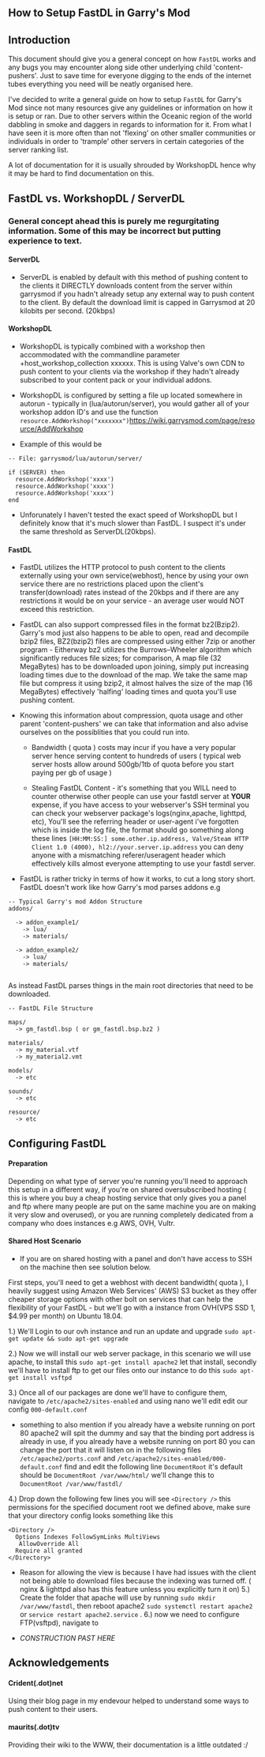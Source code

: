 ## How to Setup FastDL in Garry's Mod




## Introduction

This document should give you a general concept on how `FastDL` works and any bugs you may encounter along side other underlying child 'content-pushers'. Just to save time for everyone digging to the ends of the internet tubes everything you need will be neatly organised here.

I've decided to write a general guide on how to setup `FastDL` for Garry's Mod since not many resources give any guidelines or information on how it is setup or ran. Due to other servers within the Oceanic region of the world dabbling in smoke and daggers in regards to information for it. From what I have seen it is more often than not 'flexing' on other smaller communities or individuals in order to 'trample' other servers in certain categories of the server ranking list.

A lot of documentation for it is usually shrouded by WorkshopDL hence why it may be hard to find documentation on this.


## FastDL vs. WorkshopDL / ServerDL

### General concept ahead this is purely me regurgitating information. Some of this may be incorrect but putting experience to text.


#### ServerDL

- ServerDL is enabled by default with this method of pushing content to the clients it DIRECTLY downloads content from the server within garrysmod if you hadn't already setup any external way to push content to the client. By default the download limit is capped in Garrysmod at 20 kilobits per second. (20kbps)

#### WorkshopDL

- WorkshopDL is typically combined with a workshop then accommodated with the commandline parameter +host_workshop_collection xxxxxx. This is using Valve's own CDN to push content to your clients via the workshop if they hadn't already subscribed to your content pack or your individual addons.

- WorkshopDL is configured by setting a file up located somewhere in autorun - typically in (lua/autorun/server), you would gather all of your workshop addon ID's and use the function `resource.AddWorkshop("xxxxxxx")`https://wiki.garrysmod.com/page/resource/AddWorkshop

- Example of this would be

```
-- File: garrysmod/lua/autorun/server/

if (SERVER) then
  resource.AddWorkshop('xxxx')
  resource.AddWorkshop('xxxx')
  resource.AddWorkshop('xxxx')
end
```

- Unforunately I haven't tested the exact speed of WorkshopDL but I definitely know that it's much slower than FastDL. I suspect it's under the same threshold as ServerDL(20kbps). 



#### FastDL

- FastDL utilizes the HTTP protocol to push content to the clients externally using your own service(webhost), hence by using your own service there are no restrictions placed upon the client's transfer(download) rates instead of the 20kbps and if there are any restrictions it would be on your service - an average user would NOT exceed this restriction.

- FastDL can also support compressed files in the format bz2(Bzip2). Garry's mod just also happens to be able to open, read and decompile bzip2 files, BZ2(bzip2) files are compressed using either 7zip or another program - Eitherway bz2 utilizes the Burrows–Wheeler algorithm which significantly reduces file sizes; for comparison, A map file (32 MegaBytes) has to be downloaded upon joining, simply put increasing loading times due to the download of the map. We take the same map file but compress it using bzip2, it almost halves the size of the map (16 MegaBytes) effectively 'halfing' loading times and quota you'll use pushing content.

- Knowing this information about compression, quota usage and other parent 'content-pushers' we can take that information and also advise ourselves on the possiblities that you could run into.

  - Bandwidth ( quota ) costs may incur if you have a very popular server hence serving content to hundreds of users ( typical web server hosts allow around 500gb/1tb of quota before you start paying per gb of usage )
  
  - Stealing FastDL Content - it's something that you WILL need to counter otherwise other people can use your fastdl server at **YOUR** expense, if you have access to your webserver's SSH terminal you can check your webserver package's logs(nginx,apache, lighttpd, etc), You'll see the referring header or user-agent i've forgotten which is inside the log file, the format should go something along these lines `[HH:MM:SS:] some.other.ip.address, Valve/Steam HTTP Client 1.0 (4000), hl2://your.server.ip.address` you can deny anyone with a mismatching referer/useragent header which effectively kills almost everyone attempting to use your fastdl server.
  
 

- FastDL is rather tricky in terms of how it works, to cut a long story short. FastDL doesn't work like how Garry's mod parses addons
e.g 
```
-- Typical Garry's mod Addon Structure
addons/

  -> addon_example1/
    -> lua/
    -> materials/
    
  -> addon_example2/
    -> lua/
    -> materials/
    
```

As instead FastDL parses things in the main root directories that need to be downloaded.

```
-- FastDL File Structure

maps/
  -> gm_fastdl.bsp ( or gm_fastdl.bsp.bz2 )

materials/
  -> my_material.vtf
  -> my_material2.vmt

models/
  -> etc

sounds/
  -> etc

resource/
  -> etc
```


## Configuring FastDL


#### Preparation 

Depending on what type of server you're running you'll need to approach this setup in a different way, if you're on shared oversubscribed hosting ( this is where you buy a cheap hosting service that only gives you a panel and ftp where many people are put on the same machine you are on making it very slow and overused), or you are running completely dedicated from a company who does instances e.g AWS, OVH, Vultr.

#### Shared Host Scenario

- If you are on shared hosting with a panel and don't have access to SSH on the machine then see solution below.


First steps, you'll need to get a webhost with decent bandwidth( quota ), I heavily suggest using Amazon Web Services' (AWS) S3 bucket as they offer cheaper storage options with other bolt on services that can help the flexibility of your FastDL - but we'll go with a instance from OVH(VPS SSD 1, $4.99 per month) on Ubuntu 18.04.

1.) We'll Login to our ovh instance and run an update and upgrade `sudo apt-get update && sudo apt-get upgrade`

2.) Now we will install our web server package, in this scenario we will use apache, to install this `sudo apt-get install apache2` let that install, secondly we'll have to install ftp to get our files onto our instance to do this `sudo apt-get install vsftpd`

3.) Once all of our packages are done we'll have to configure them, navigate to `/etc/apache2/sites-enabled` and using nano we'll edit edit our config `000-default.conf` 
  - something to also mention if you already have a website running on port 80 apache2 will spit the dummy and say that the binding port address is already in use, if you already have a website running on port 80 you can change the port that it will listen on in the following files `/etc/apache2/ports.conf` and `/etc/apache2/sites-enabled/000-default.conf`
  find and edit the following line `DocumentRoot` it's default should be `DocumentRoot /var/www/html/` we'll change this to `DocumentRoot /var/www/fastdl/`

4.) Drop down the following few lines you will see `<Directory />` this permissions for the specified document root we defined above, make sure that your directory config looks something like this
```
<Directory />
  Options Indexes FollowSymLinks MultiViews
   AllowOverride All
  Require all granted
</Directory>
```
- Reason for allowing the view is because I have had issues with the client not being able to download files because the indexing was turned off. ( nginx & lighttpd also has this feature unless you explicitly turn it on)
5.) Create the folder that apache will use by running `sudo mkdir /var/www/fastdl`, then reboot apache2 `sudo systemctl restart apache2` or `service restart apache2.service` .
6.) now we need to configure FTP(vsftpd), navigate to 






- _CONSTRUCTION PAST HERE_




## Acknowledgements

#### Crident(.dot)net

Using their blog page in my endevour helped to understand some ways to push content to their users. 

#### maurits(.dot)tv

Providing their wiki to the WWW, their documentation is a little outdated :/



